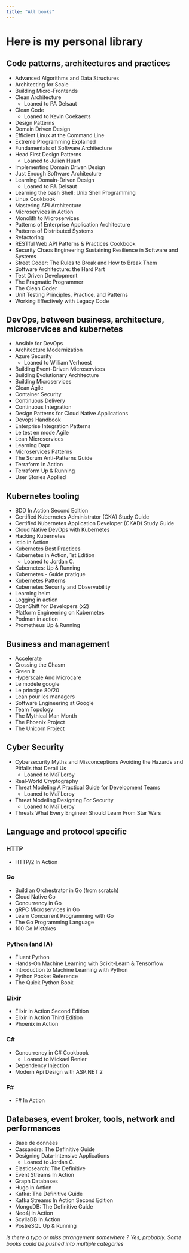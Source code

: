 ```yaml
---
title: "All books"
---
```


# Here is my personal library

## Code patterns, architectures and practices

- Advanced Algorithms and Data Structures
- Architecting for Scale
- Building Micro-Frontends
- Clean Architecture
  - Loaned to PA Delsaut
- Clean Code
  - Loaned to Kevin Coekaerts
- Design Patterns
- Domain Driven Design
- Efficient Linux at the Command Line
- Extreme Programming Explained
- Fundamentals of Software Architecture
- Head First Design Patterns
  - Loaned to Julien Huart
- Implementing Domain Driven Design
- Just Enough Software Architecture
- Learning Domain-Driven Design
  - Loaned to PA Delsaut
- Learning the bash Shell: Unix Shell Programming
- Linux Cookbook
- Mastering API Architecture
- Microservices in Action
- Monolith to Microservices
- Patterns of Enterprise Application Architecture
- Patterns of Distributed Systems
- Refactoring
- RESTful Web API Patterns & Practices Cookbook
- Security Chaos Engineering Sustaining Resilience in Software and Systems
- Street Coder: The Rules to Break and How to Break Them
- Software Architecture: the Hard Part
- Test Driven Development
- The Pragmatic Programmer
- The Clean Coder
- Unit Testing Principles, Practice, and Patterns
- Working Effectively with Legacy Code

## DevOps, between business, architecture, microservices and kubernetes

- Ansible for DevOps
- Architecture Modernization
- Azure Security
  - Loaned to William Verhoest
- Building Event-Driven Microservices
- Building Evolutionary Architecture
- Building Microservices
- Clean Agile
- Container Security
- Continuous Delivery
- Continuous Integration
- Design Patterns for Cloud Native Applications
- Devops Handbook
- Enterprise Integration Patterns
- Le test en mode Agile
- Lean Microservices
- Learning Dapr
- Microservices Patterns
- The Scrum Anti-Patterns Guide
- Terraform In Action
- Terraform Up & Running
- User Stories Applied

## Kubernetes tooling

- BDD In Action Second Edition
- Certified Kubernetes Administrator (CKA) Study Guide
- Certified Kubernetes Application Developer (CKAD) Study Guide
- Cloud Native DevOps with Kubernetes
- Hacking Kubernetes
- Istio in Action
- Kubernetes Best Practices
- Kubernetes in Action, 1st Edition
  - Loaned to Jordan C.
- Kubernetes: Up & Running
- Kubernetes - Guide pratique
- Kubernetes Patterns
- Kubernetes Security and Observability
- Learning helm
- Logging in action
- OpenShift for Developers (x2)
- Platform Engineering on Kubernetes
- Podman in action
- Prometheus Up & Running

## Business and management

- Accelerate
- Crossing the Chasm
- Green It
- Hyperscale And Microcare
- Le modèle google
- Le principe 80/20
- Lean pour les managers
- Software Engineering at Google
- Team Topology
- The Mythical Man Month
- The Phoenix Project
- The Unicorn Project

## Cyber Security

- Cybersecurity Myths and Misconceptions Avoiding the Hazards and Pitfalls that Derail Us
  - Loaned to Maï Leroy
- Real-World Cryptography
- Threat Modeling A Practical Guide for Development Teams
  - Loaned to Maï Leroy
- Threat Modeling Designing For Security
  - Loaned to Maï Leroy
- Threats What Every Engineer Should Learn From Star Wars

## Language and protocol specific

### HTTP

- HTTP/2 In Action

### Go

- Build an Orchestrator in Go (from scratch)
- Cloud Native Go
- Concurrency in Go
- gRPC Microservices in Go
- Learn Concurrent Programming with Go
- The Go Programming Language
- 100 Go Mistakes

### Python (and IA)

- Fluent Python
- Hands-On Machine Learning with Scikit-Learn & Tensorflow
- Introduction to Machine Learning with Python
- Python Pocket Reference
- The Quick Python Book

### Elixir

- Elixir in Action Second Edition
- Elixir in Action Third Edition
- Phoenix in Action

### C#

- Concurrency in C# Cookbook
  - Loaned to Mickael Renier
- Dependency Injection
- Modern Api Design with ASP.NET 2

### F#

- F# In Action

## Databases, event broker, tools, network and performances

- Base de données
- Cassandra: The Definitive Guide
- Designing Data-Intensive Applications
  - Loaned to Jordan C.
- Elasticsearch: The Definitive
- Event Streams In Action
- Graph Databases
- Hugo in Action
- Kafka: The Definitive Guide
- Kafka Streams In Action Second Edition
- MongoDB: The Definitive Guide
- Neo4j in Action
- ScyllaDB In Action
- PostreSQL Up & Running

_is there a typo or miss arrangement somewhere ? Yes, probably. Some books could be pushed into multiple categories_

